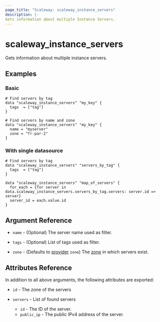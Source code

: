 ```yaml
---
page_title: "Scaleway: scaleway_instance_servers"
description: |-
Gets information about multiple Instance Servers.
---
```


# scaleway_instance_servers

Gets information about multiple instance servers.

## Examples

### Basic

```hcl
# Find servers by tag
data "scaleway_instance_servers" "my_key" {
  tags  = ["tag"]
}

# Find servers by name and zone
data "scaleway_instance_servers" "my_key" {
  name = "myserver"
  zone = "fr-par-2"
}
```

### With single datasource

```hcl
# Find servers by tag
data "scaleway_instance_servers" "servers_by_tag" {
  tags  = ["tag"]
}

data "scaleway_instance_servers" "map_of_servers" {
  for_each = {for server in data.scaleway_instance_servers.servers_by_tag.servers: server.id => server}
  server_id = each.value.id
}
```

## Argument Reference

- `name` - (Optional) The server name used as filter.

- `tags` - (Optional) List of tags used as filter.

- `zone` - (Defaults to [provider](../index.md#zone) `zone`) The [zone](../guides/regions_and_zones.md#zones) in which servers exist.

## Attributes Reference

In addition to all above arguments, the following attributes are exported:

- `id` - The zone of the servers

- `servers` - List of found servers
  - `id` - The ID of the server.
  - `public_ip` - The public IPv4 address of the server.
